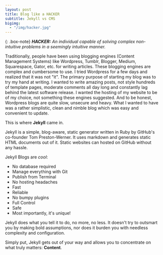 ```yaml
---
layout: post
title: Blog like a HACKER
subtitle: Jekyll vs CMS
bigimg: 
  - "/img/hacker.jpg"
---
```


{: .box-note}
***HACKER:*** *An individual capable of solving complex non-intuitive problems in a seemingly intuitive manner.*

Traditionally, people have been using blogging engines (Content Management Systems) like Wordpress, Tumblr, Blogger, Medium, Squarespace, Gator, etc. for writing articles. These blogging engines are complex and cumbersome to use. I tried Wordpress for a few days and realized that it was not "it". The primary purpose of starting my blog was to try my hand at writing. I wanted to write amazing posts, not style hundreds of template pages, moderate comments all day long and constantly lag behind the latest software release. I wanted the hosting of my website to be of my choice, not something these engines suggested. And to be honest, Wordpress blogs are quite slow, unsecure and heavy. What I wanted to have was a rather simplistic, clean and nimble blog which was easy and convenient to update.

This is where **Jekyll** came in.

Jekyll is a simple, blog-aware, static generator written in Ruby by GitHub's co-founder Tom Preston-Werner. It uses markdown and generates static HTML documents out of it. Static websites can hosted on GitHub without any hassle.

Jekyll Blogs are *cool*:

- No database required
- Manage everything with Git
- Publish from Terminal
- No hosting headaches
- Fast
- Reliable
- No bumpy plugins
- Full Control
- Safe
- Most importantly, it's unique!

Jekyll does what you tell it to do, no more, no less. It doesn't try to outsmart you by making bold assumptions, nor does it burden you with needless complexity and configuration.

Simply put, Jekyll gets out of your way and allows you to concentrate on what truly matters: **Content**.
